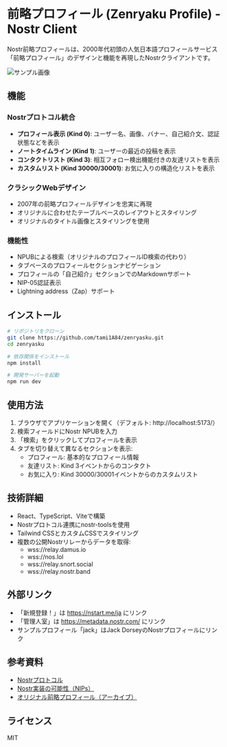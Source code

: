 # 前略プロフィール (Zenryaku Profile) - Nostr Client

Nostr前略プロフィールは、2000年代初頭の人気日本語プロフィールサービス「前略プロフィール」のデザインと機能を再現したNostrクライアントです。

![サンプル画像](![localhost_5173_184941](https://github.com/user-attachments/assets/bbf2ef2b-f6af-470a-9c1d-68c07aa10da3)
)

## 機能

### Nostrプロトコル統合
- **プロフィール表示 (Kind 0)**: ユーザー名、画像、バナー、自己紹介文、認証状態などを表示
- **ノートタイムライン (Kind 1)**: ユーザーの最近の投稿を表示
- **コンタクトリスト (Kind 3)**: 相互フォロー検出機能付きの友達リストを表示
- **カスタムリスト (Kind 30000/30001)**: お気に入りの構造化リストを表示

### クラシックWebデザイン
- 2007年の前略プロフィールデザインを忠実に再現
- オリジナルに合わせたテーブルベースのレイアウトとスタイリング
- オリジナルのタイトル画像とスタイリングを使用

### 機能性
- NPUBによる検索（オリジナルのプロフィールID検索の代わり）
- タブベースのプロフィールセクションナビゲーション
- プロフィールの「自己紹介」セクションでのMarkdownサポート
- NIP-05認証表示
- Lightning address（Zap）サポート

## インストール

```bash
# リポジトリをクローン
git clone https://github.com/tami1A84/zenryasku.git
cd zenryasku

# 依存関係をインストール
npm install

# 開発サーバーを起動
npm run dev
```

## 使用方法

1. ブラウザでアプリケーションを開く（デフォルト: http://localhost:5173/）
2. 検索フィールドにNostr NPUBを入力
3. 「検索」をクリックしてプロフィールを表示
4. タブを切り替えて異なるセクションを表示:
   - プロフィール: 基本的なプロフィール情報
   - 友達リスト: Kind 3イベントからのコンタクト
   - お気に入り: Kind 30000/30001イベントからのカスタムリスト

## 技術詳細

- React、TypeScript、Viteで構築
- Nostrプロトコル連携にnostr-toolsを使用
- Tailwind CSSとカスタムCSSでスタイリング
- 複数の公開Nostrリレーからデータを取得:
  - wss://relay.damus.io
  - wss://nos.lol
  - wss://relay.snort.social
  - wss://relay.nostr.band

## 外部リンク

- 「新規登録！」は https://nstart.me/ja にリンク
- 「管理人室」は https://metadata.nostr.com/ にリンク
- サンプルプロフィール「jack」はJack DorseyのNostrプロフィールにリンク

## 参考資料

- [Nostrプロトコル](https://github.com/nostr-protocol/nostr)
- [Nostr実装の可能性（NIPs）](https://github.com/nostr-protocol/nips)
- [オリジナル前略プロフィール（アーカイブ）](https://web.archive.org/web/20070909053300/http://pr.cgiboy.com/)

## ライセンス

MIT
